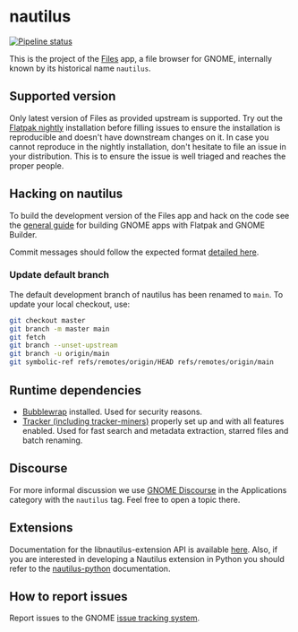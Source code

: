 # nautilus
[![Pipeline status](https://gitlab.gnome.org/GNOME/nautilus/badges/main/pipeline.svg)](https://gitlab.gnome.org/GNOME/nautilus/commits/main)

This is the project of the [Files](https://wiki.gnome.org/Apps/Files) app, a file browser for
GNOME, internally known by its historical name `nautilus`.

## Supported version
Only latest version of Files as provided upstream is supported. Try out the [Flatpak nightly](https://wiki.gnome.org/Apps/Nightly) installation before filling issues to ensure the installation is reproducible and doesn't have downstream changes on it. In case you cannot reproduce in the nightly installation, don't hesitate to file an issue in your distribution. This is to ensure the issue is well triaged and reaches the proper people.

## Hacking on nautilus

To build the development version of the Files app and hack on the code
see the [general guide](https://wiki.gnome.org/Newcomers/BuildProject)
for building GNOME apps with Flatpak and GNOME Builder.

Commit messages should follow the expected format [detailed here](https://wiki.gnome.org/Git/CommitMessages).

### Update default branch

The default development branch of nautilus has been renamed to `main`. To
update your local checkout, use:
```sh
git checkout master
git branch -m master main
git fetch
git branch --unset-upstream
git branch -u origin/main
git symbolic-ref refs/remotes/origin/HEAD refs/remotes/origin/main
```

## Runtime dependencies
- [Bubblewrap](https://github.com/projectatomic/bubblewrap) installed. Used for security reasons.
- [Tracker (including tracker-miners)](https://gitlab.gnome.org/GNOME/tracker) properly set up and with all features enabled. Used for fast search and metadata extraction, starred files and batch renaming.

## Discourse

For more informal discussion we use [GNOME Discourse](https://discourse.gnome.org/tags/nautilus) in the Applications category with the `nautilus` tag. Feel free to open a topic there.

## Extensions

Documentation for the libnautilus-extension API is available [here](https://gnome.pages.gitlab.gnome.org/nautilus/).  Also, if you are interested in developing a Nautilus extension in Python you should refer to the [nautilus-python](https://gnome.pages.gitlab.gnome.org/nautilus-python/) documentation.

## How to report issues

Report issues to the GNOME [issue tracking system](https://gitlab.gnome.org/GNOME/nautilus/issues).
